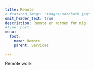 ```yaml
---
title: Remote
# featured_image: "images/notebook.jpg"
omit_header_text: true
description: Remote er normen for mig
#type: post
menu:
  foot:
    name: Remote
    parent: Services

---
```




Remote work

